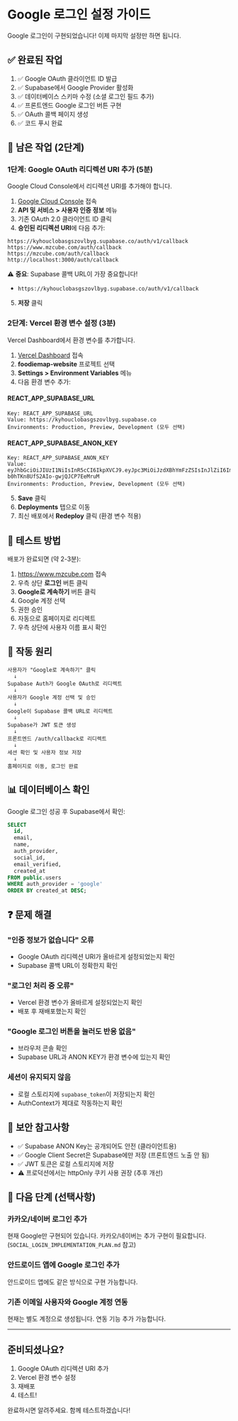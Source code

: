 # Google 로그인 설정 가이드

Google 로그인이 구현되었습니다! 이제 마지막 설정만 하면 됩니다.

## ✅ 완료된 작업

1. ✅ Google OAuth 클라이언트 ID 발급
2. ✅ Supabase에서 Google Provider 활성화
3. ✅ 데이터베이스 스키마 수정 (소셜 로그인 필드 추가)
4. ✅ 프론트엔드 Google 로그인 버튼 구현
5. ✅ OAuth 콜백 페이지 생성
6. ✅ 코드 푸시 완료

## 🚀 남은 작업 (2단계)

### 1단계: Google OAuth 리디렉션 URI 추가 (5분)

Google Cloud Console에서 리디렉션 URI를 추가해야 합니다.

1. [Google Cloud Console](https://console.cloud.google.com/) 접속
2. **API 및 서비스 > 사용자 인증 정보** 메뉴
3. 기존 OAuth 2.0 클라이언트 ID 클릭
4. **승인된 리디렉션 URI**에 다음 추가:

```
https://kyhouclobasgszovlbyg.supabase.co/auth/v1/callback
https://www.mzcube.com/auth/callback
https://mzcube.com/auth/callback
http://localhost:3000/auth/callback
```

⚠️ **중요**: Supabase 콜백 URL이 가장 중요합니다!
- `https://kyhouclobasgszovlbyg.supabase.co/auth/v1/callback`

5. **저장** 클릭

### 2단계: Vercel 환경 변수 설정 (3분)

Vercel Dashboard에서 환경 변수를 추가합니다.

1. [Vercel Dashboard](https://vercel.com/dashboard) 접속
2. **foodiemap-website** 프로젝트 선택
3. **Settings > Environment Variables** 메뉴
4. 다음 환경 변수 추가:

#### REACT_APP_SUPABASE_URL
```
Key: REACT_APP_SUPABASE_URL
Value: https://kyhouclobasgszovlbyg.supabase.co
Environments: Production, Preview, Development (모두 선택)
```

#### REACT_APP_SUPABASE_ANON_KEY
```
Key: REACT_APP_SUPABASE_ANON_KEY
Value: eyJhbGciOiJIUzI1NiIsInR5cCI6IkpXVCJ9.eyJpc3MiOiJzdXBhYmFzZSIsInJlZiI6Imt5aG91Y2xvYmFzZ3N6b3ZsYnlnIiwicm9sZSI6ImFub24iLCJpYXQiOjE3NTg2MDIzNTcsImV4cCI6MjA3NDE3ODM1N30.PdjwWE3OVDXP5-b0hTKn8UfS2AIo-gwjQJCP7EeMruM
Environments: Production, Preview, Development (모두 선택)
```

5. **Save** 클릭
6. **Deployments** 탭으로 이동
7. 최신 배포에서 **Redeploy** 클릭 (환경 변수 적용)

## 🧪 테스트 방법

배포가 완료되면 (약 2-3분):

1. https://www.mzcube.com 접속
2. 우측 상단 **로그인** 버튼 클릭
3. **Google로 계속하기** 버튼 클릭
4. Google 계정 선택
5. 권한 승인
6. 자동으로 홈페이지로 리디렉트
7. 우측 상단에 사용자 이름 표시 확인

## 🎉 작동 원리

```
사용자가 "Google로 계속하기" 클릭
  ↓
Supabase Auth가 Google OAuth로 리디렉트
  ↓
사용자가 Google 계정 선택 및 승인
  ↓
Google이 Supabase 콜백 URL로 리디렉트
  ↓
Supabase가 JWT 토큰 생성
  ↓
프론트엔드 /auth/callback로 리디렉트
  ↓
세션 확인 및 사용자 정보 저장
  ↓
홈페이지로 이동, 로그인 완료
```

## 📊 데이터베이스 확인

Google 로그인 성공 후 Supabase에서 확인:

```sql
SELECT
  id,
  email,
  name,
  auth_provider,
  social_id,
  email_verified,
  created_at
FROM public.users
WHERE auth_provider = 'google'
ORDER BY created_at DESC;
```

## ❓ 문제 해결

### "인증 정보가 없습니다" 오류
- Google OAuth 리디렉션 URI가 올바르게 설정되었는지 확인
- Supabase 콜백 URL이 정확한지 확인

### "로그인 처리 중 오류"
- Vercel 환경 변수가 올바르게 설정되었는지 확인
- 배포 후 재배포했는지 확인

### "Google 로그인 버튼을 눌러도 반응 없음"
- 브라우저 콘솔 확인
- Supabase URL과 ANON KEY가 환경 변수에 있는지 확인

### 세션이 유지되지 않음
- 로컬 스토리지에 `supabase_token`이 저장되는지 확인
- AuthContext가 제대로 작동하는지 확인

## 🔐 보안 참고사항

- ✅ Supabase ANON Key는 공개되어도 안전 (클라이언트용)
- ✅ Google Client Secret은 Supabase에만 저장 (프론트엔드 노출 안 됨)
- ✅ JWT 토큰은 로컬 스토리지에 저장
- ⚠️ 프로덕션에서는 httpOnly 쿠키 사용 권장 (추후 개선)

## 📱 다음 단계 (선택사항)

### 카카오/네이버 로그인 추가
현재 Google만 구현되어 있습니다. 카카오/네이버는 추가 구현이 필요합니다.
(`SOCIAL_LOGIN_IMPLEMENTATION_PLAN.md` 참고)

### 안드로이드 앱에 Google 로그인 추가
안드로이드 앱에도 같은 방식으로 구현 가능합니다.

### 기존 이메일 사용자와 Google 계정 연동
현재는 별도 계정으로 생성됩니다. 연동 기능 추가 가능합니다.

---

## 준비되셨나요?

1. Google OAuth 리디렉션 URI 추가
2. Vercel 환경 변수 설정
3. 재배포
4. 테스트!

완료하시면 알려주세요. 함께 테스트하겠습니다!
